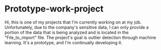 # Prototype-work-project

Hi, this is one of my projects that I'm currently working on at my job. Unfortunately, due to the company's sensitive data, I can only provide a portion of the data that is being analyzed and is located in the "File_to_import" file. The project's goal is outlier detection through machine learning. It's a prototype, and I'm continually developing it.
